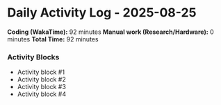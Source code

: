 # Daily Activity Log - 2025-08-25

**Coding (WakaTime):** 92 minutes
**Manual work (Research/Hardware):** 0 minutes
**Total Time:** 92 minutes

### Activity Blocks
- Activity block #1
- Activity block #2
- Activity block #3
- Activity block #4
